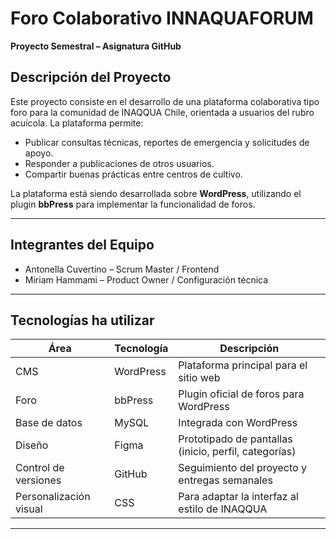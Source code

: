 # Foro Colaborativo INNAQUAFORUM 

**Proyecto Semestral – Asignatura GitHub**

##  Descripción del Proyecto

Este proyecto consiste en el desarrollo de una plataforma colaborativa tipo foro para la comunidad de INAQQUA Chile, orientada a usuarios del rubro acuícola. La plataforma permite:

- Publicar consultas técnicas, reportes de emergencia y solicitudes de apoyo.
- Responder a publicaciones de otros usuarios.
- Compartir buenas prácticas entre centros de cultivo.

La plataforma está siendo desarrollada sobre **WordPress**, utilizando el plugin **bbPress** para implementar la funcionalidad de foros.

---

##  Integrantes del Equipo

- Antonella Cuvertino – Scrum Master / Frontend
- Miriam Hammami – Product Owner / Configuración técnica

---

##  Tecnologías ha utilizar

| Área | Tecnología | Descripción |
|------|------------|-------------|
| CMS | WordPress | Plataforma principal para el sitio web |
| Foro | bbPress | Plugin oficial de foros para WordPress |
| Base de datos | MySQL | Integrada con WordPress |
| Diseño | Figma | Prototipado de pantallas (inicio, perfil, categorías) |
| Control de versiones | GitHub | Seguimiento del proyecto y entregas semanales |
| Personalización visual | CSS | Para adaptar la interfaz al estilo de INAQQUA |

---

